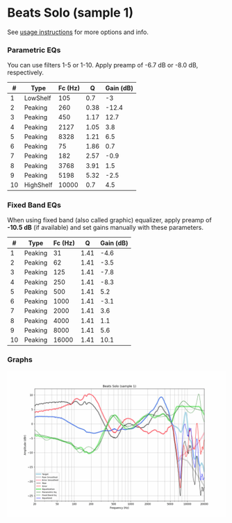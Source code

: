 # Beats Solo (sample 1)
See [usage instructions](https://github.com/jaakkopasanen/AutoEq#usage) for more options and info.

### Parametric EQs
You can use filters 1-5 or 1-10. Apply preamp of -6.7 dB or -8.0 dB, respectively.

|   # | Type      |   Fc (Hz) |    Q |   Gain (dB) |
|-----|-----------|-----------|------|-------------|
|   1 | LowShelf  |       105 | 0.7  |        -3   |
|   2 | Peaking   |       260 | 0.38 |       -12.4 |
|   3 | Peaking   |       450 | 1.17 |        12.7 |
|   4 | Peaking   |      2127 | 1.05 |         3.8 |
|   5 | Peaking   |      8328 | 1.21 |         6.5 |
|   6 | Peaking   |        75 | 1.86 |         0.7 |
|   7 | Peaking   |       182 | 2.57 |        -0.9 |
|   8 | Peaking   |      3768 | 3.91 |         1.5 |
|   9 | Peaking   |      5198 | 5.32 |        -2.5 |
|  10 | HighShelf |     10000 | 0.7  |         4.5 |

### Fixed Band EQs
When using fixed band (also called graphic) equalizer, apply preamp of **-10.5 dB** (if available) and set gains manually with these parameters.

|   # | Type    |   Fc (Hz) |    Q |   Gain (dB) |
|-----|---------|-----------|------|-------------|
|   1 | Peaking |        31 | 1.41 |        -4.6 |
|   2 | Peaking |        62 | 1.41 |        -3.5 |
|   3 | Peaking |       125 | 1.41 |        -7.8 |
|   4 | Peaking |       250 | 1.41 |        -8.3 |
|   5 | Peaking |       500 | 1.41 |         5.2 |
|   6 | Peaking |      1000 | 1.41 |        -3.1 |
|   7 | Peaking |      2000 | 1.41 |         3.6 |
|   8 | Peaking |      4000 | 1.41 |         1.1 |
|   9 | Peaking |      8000 | 1.41 |         5.6 |
|  10 | Peaking |     16000 | 1.41 |        10.1 |

### Graphs
![](./Beats%20Solo%20(sample%201).png)
